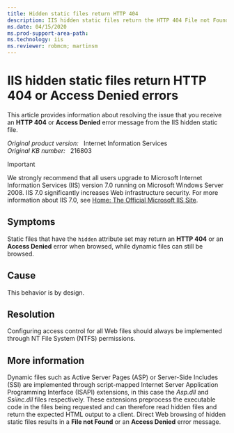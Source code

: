 ```yaml
---
title: Hidden static files return HTTP 404
description: IIS hidden static files return the HTTP 404 File not Found or Access Denied error message.
ms.date: 04/15/2020
ms.prod-support-area-path:
ms.technology: iis
ms.reviewer: robmcm; martinsm
---
```

# IIS hidden static files return HTTP 404 or Access Denied errors

This article provides information about resolving the issue that you receive an **HTTP 404** or **Access Denied** error message from the IIS hidden static file.

_Original product version:_ &nbsp; Internet Information Services  
_Original KB number:_ &nbsp; 216803

> [!IMPORTANT]
> We strongly recommend that all users upgrade to Microsoft Internet Information Services (IIS) version 7.0 running on Microsoft Windows Server 2008. IIS 7.0 significantly increases Web infrastructure security. For more information about IIS 7.0, see [Home: The Official Microsoft IIS Site](https://www.iis.net/).

## Symptoms

Static files that have the `hidden` attribute set may return an **HTTP 404** or an **Access Denied** error when browsed, while dynamic files can still be browsed.

## Cause

This behavior is by design.

## Resolution

Configuring access control for all Web files should always be implemented through NT File System (NTFS) permissions.

## More information

Dynamic files such as Active Server Pages (ASP) or Server-Side Includes (SSI) are implemented through script-mapped Internet Server Application Programming Interface (ISAPI) extensions, in this case the *Asp.dll* and *Ssiinc.dll* files respectively. These extensions preprocess the executable code in the files being requested and can therefore read hidden files and return the expected HTML output to a client. Direct Web browsing of hidden static files results in a **File not Found** or an **Access Denied** error message.
